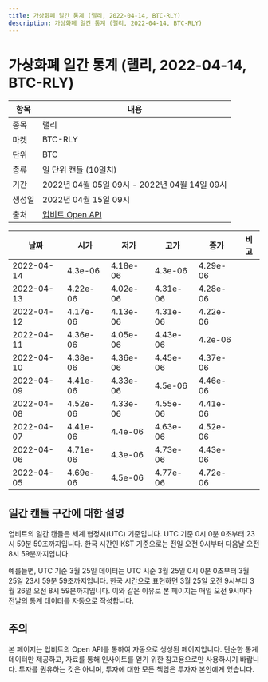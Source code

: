 ```yaml
---
title: 가상화폐 일간 통계 (랠리, 2022-04-14, BTC-RLY)
description: 가상화폐 일간 통계 (랠리, 2022-04-14, BTC-RLY)
---
```



가상화폐 일간 통계 (랠리, 2022-04-14, BTC-RLY)
===

|항목|내용|
|--|--|
|종목|랠리|
|마켓|BTC-RLY|
|단위|BTC|
|종류|일 단위 캔들 (10일치)|
|기간|2022년 04월 05일 09시 - 2022년 04월 14일 09시|
|생성일|2022년 04월 15일 09시|
|출처|[업비트 Open API](https://docs.upbit.com)|


|날짜|시가|저가|고가|종가|비고|
|--|--|--|--|--|--|
|2022-04-14|4.3e-06|4.18e-06|4.3e-06|4.29e-06|    |
|2022-04-13|4.22e-06|4.02e-06|4.31e-06|4.28e-06|    |
|2022-04-12|4.17e-06|4.13e-06|4.31e-06|4.22e-06|    |
|2022-04-11|4.36e-06|4.05e-06|4.43e-06|4.2e-06|    |
|2022-04-10|4.38e-06|4.36e-06|4.45e-06|4.37e-06|    |
|2022-04-09|4.41e-06|4.33e-06|4.5e-06|4.46e-06|    |
|2022-04-08|4.52e-06|4.33e-06|4.55e-06|4.41e-06|    |
|2022-04-07|4.41e-06|4.4e-06|4.63e-06|4.52e-06|    |
|2022-04-06|4.71e-06|4.3e-06|4.73e-06|4.43e-06|    |
|2022-04-05|4.69e-06|4.5e-06|4.77e-06|4.72e-06|    |


일간 캔들 구간에 대한 설명
---


업비트의 일간 캔들은 세계 협정시(UTC) 기준입니다. 
UTC 기준 0시 0분 0초부터 23시 59분 59초까지입니다. 
한국 시간인 KST 기준으로는 전일 오전 9시부터 다음날 오전 8시 59분까지입니다. 


예를들면, UTC 기준 3월 25일 데이터는 UTC 시준 3월 25일 0시 0분 0초부터 3월 25일 23시 59분 59초까지입니다. 
한국 시간으로 표현하면 3월 25일 오전 9시부터 3월 26일 오전 8시 59분까지입니다. 
이와 같은 이유로 본 페이지는 매일 오전 9시마다 전날의 통계 데이터를 자동으로 작성합니다. 


주의
---


본 페이지는 업비트의 Open API를 통하여 자동으로 생성된 페이지입니다. 
단순한 통계 데이터만 제공하고, 자료를 통해 인사이트를 얻기 위한 참고용으로만 사용하시기 바랍니다. 
투자를 권유하는 것은 아니며, 투자에 대한 모든 책임은 투자자 본인에게 있습니다. 
